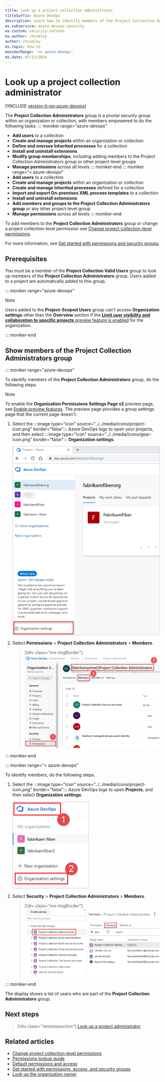 ```yaml
---
title: Look up a project collection administrator 
titleSuffix: Azure DevOps
description: Learn how to identify members of the Project Collection Administrators group in Azure DevOps.
ms.subservice: azure-devops-security
ms.custom: security-refresh
ms.author: chcomley
author: chcomley
ms.topic: how-to
monikerRange: '<= azure-devops'
ms.date: 07/12/2024
---
```


# Look up a project collection administrator 

[!INCLUDE [version-lt-eq-azure-devops](../../includes/version-lt-eq-azure-devops.md)]

The **Project Collection Administrators** group is a pivotal security group within an organization or collection, with members empowered to do the following tasks:
::: moniker range="azure-devops" 
- **Add users** to a collection
- **Create and manage projects** within an organization or collection
- **Define and oversee Inherited processes** for a collection
- **Install and uninstall extensions**
- **Modify group memberships**, including adding members to the Project Collection Administrators group or other project-level groups
- **Manage permissions** across all levels
::: moniker-end
::: moniker range="< azure-devops"  
- **Add users** to a collection
- **Create and manage projects** within an organization or collection
- **Create and manage Inherited processes** defined for a collection
- **Import and export On-premises XML process templates** to a collection
- **Install and uninstall extensions**
- **Add members and groups to the Project Collection Administrators group** or any other project-level group
- **Manage permissions** across all levels
::: moniker-end

To add members to the **Project Collection Administrators** group or change a project collection-level permission see [Change project collection-level permissions](change-organization-collection-level-permissions.md). 

For more information, see [Get started with permissions and security groups](about-permissions.md).

## Prerequisites

You must be a member of the **Project Collection Valid Users** group to look up members of the **Project Collection Administrators** group. Users added to a project are automatically added to this group. 
 
::: moniker range="azure-devops"  
> [!NOTE]  
> Users added to the **Project-Scoped Users** group can't access **Organization settings** other than the **Overview** section if the [**Limit user visibility and collaboration to specific projects** preview feature is enabled](../../user-guide/manage-organization-collection.md#project-scoped-user-group) for the organization.

::: moniker-end  
 
## Show members of the Project Collection Administrators group

::: moniker range="azure-devops"

To identify members of the **Project Collection Administrators** group, do the following steps. 

> [!NOTE]   
> To enable the **Organization Permissions Settings Page v2** preview page, see [Enable preview features](../../project/navigation/preview-features.md). The preview page provides a group settings page that the current page doesn't. 

1. Select the :::image type="icon" source="../../media/icons/project-icon.png" border="false"::: Azure DevOps logo to open your projects, and then select :::image type="icon" source="../../media/icons/gear-icon.png" border="false"::: **Organization settings**.  

	![Screenshot showing Opening Organization settings.](../../media/open-organization-settings-preview.png)

2. Select **Permissions** > **Project Collection Administrators** > **Members**. 

	> [!div class="mx-imgBorder"]  
	> ![Screenshot of Security, Project Collection Administrators group, Members tab.](media/project-collection/project-collection-admins-members-tab-s157.png)  

::: moniker-end   

::: moniker range="< azure-devops"

To identify members, do the following steps. 

1. Select the :::image type="icon" source="../../media/icons/project-icon.png" border="false"::: Azure DevOps logo to open **Projects**, and then select **Organization settings**. 

   ![Screenshot of opening Organization settings.](../../pipelines/agents/media/agent-pools-tab/organization-settings.png)

2. Select **Security** > **Project Collection Administrators** > **Members**. 

	> [!div class="mx-imgBorder"]  
	> ![Screenshot of Security, Project Collection Administrators group, Members tab.](media/view-permissions/collection-admins-vert.png)  

::: moniker-end  

The display shows a list of users who are part of the **Project Collection Administrators** group.

## Next steps

> [!div class="nextstepaction"]
> [Look up a project administrator](look-up-project-administrators.md)

## Related articles

- [Change project collection-level permissions](change-organization-collection-level-permissions.md)
- [Permissions lookup guide](permissions-lookup-guide.md)
- [Default permissions and access](permissions-access.md)
- [Get started with permissions, access, and security groups](about-permissions.md)
- [Look up the organization owner](look-up-organization-owner.md)
